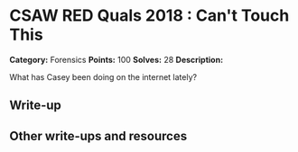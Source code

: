 
# CSAW RED Quals 2018 : Can&#x27;t Touch This

**Category:** Forensics
**Points:** 100
**Solves:** 28
**Description:**

What has Casey been doing on the internet lately?

## Write-up

## Other write-ups and resources


